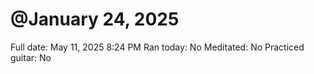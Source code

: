 # @January 24, 2025

Full date: May 11, 2025 8:24 PM
Ran today: No
Meditated: No
Practiced guitar: No